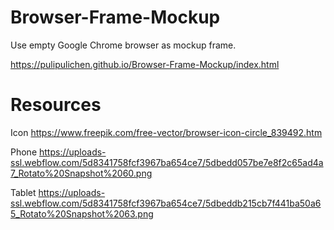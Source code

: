# Browser-Frame-Mockup
Use empty Google Chrome browser as mockup frame.

https://pulipulichen.github.io/Browser-Frame-Mockup/index.html

# Resources

Icon https://www.freepik.com/free-vector/browser-icon-circle_839492.htm

Phone https://uploads-ssl.webflow.com/5d8341758fcf3967ba654ce7/5dbedd057be7e8f2c65ad4a7_Rotato%20Snapshot%2060.png

Tablet https://uploads-ssl.webflow.com/5d8341758fcf3967ba654ce7/5dbeddb215cb7f441ba50a65_Rotato%20Snapshot%2063.png